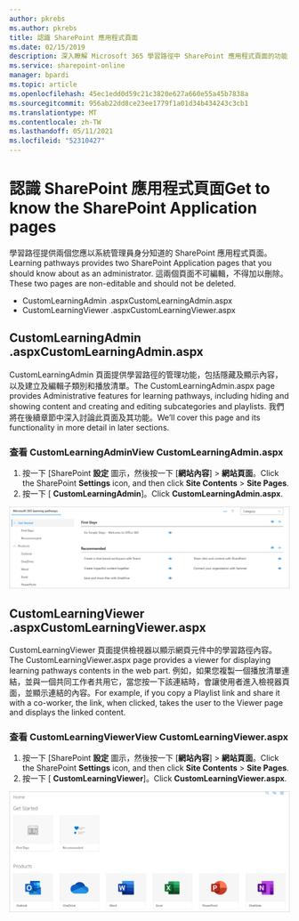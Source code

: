 ```yaml
---
author: pkrebs
ms.author: pkrebs
title: 認識 SharePoint 應用程式頁面
ms.date: 02/15/2019
description: 深入瞭解 Microsoft 365 學習路徑中 SharePoint 應用程式頁面的功能
ms.service: sharepoint-online
manager: bpardi
ms.topic: article
ms.openlocfilehash: 45ec1edd0d59c21c3820e627a660e55a45b7838a
ms.sourcegitcommit: 956ab22dd8ce23ee1779f1a01d34b434243c3cb1
ms.translationtype: MT
ms.contentlocale: zh-TW
ms.lasthandoff: 05/11/2021
ms.locfileid: "52310427"
---
```

# <a name="get-to-know-the-sharepoint-application-pages"></a><span data-ttu-id="86a10-103">認識 SharePoint 應用程式頁面</span><span class="sxs-lookup"><span data-stu-id="86a10-103">Get to know the SharePoint Application pages</span></span>

<span data-ttu-id="86a10-104">學習路徑提供兩個您應以系統管理員身分知道的 SharePoint 應用程式頁面。</span><span class="sxs-lookup"><span data-stu-id="86a10-104">Learning pathways provides two SharePoint Application pages that you should know about as an administrator.</span></span> <span data-ttu-id="86a10-105">這兩個頁面不可編輯，不得加以刪除。</span><span class="sxs-lookup"><span data-stu-id="86a10-105">These two pages are non-editable and should not be deleted.</span></span> 

- <span data-ttu-id="86a10-106">CustomLearningAdmin .aspx</span><span class="sxs-lookup"><span data-stu-id="86a10-106">CustomLearningAdmin.aspx</span></span>
- <span data-ttu-id="86a10-107">CustomLearningViewer .aspx</span><span class="sxs-lookup"><span data-stu-id="86a10-107">CustomLearningViewer.aspx</span></span>

## <a name="customlearningadminaspx"></a><span data-ttu-id="86a10-108">CustomLearningAdmin .aspx</span><span class="sxs-lookup"><span data-stu-id="86a10-108">CustomLearningAdmin.aspx</span></span>

<span data-ttu-id="86a10-109">CustomLearningAdmin 頁面提供學習路徑的管理功能，包括隱藏及顯示內容，以及建立及編輯子類別和播放清單。</span><span class="sxs-lookup"><span data-stu-id="86a10-109">The CustomLearningAdmin.aspx page provides Administrative features for learning pathways, including hiding and showing content and creating and editing subcategories and playlists.</span></span> <span data-ttu-id="86a10-110">我們將在後續章節中深入討論此頁面及其功能。</span><span class="sxs-lookup"><span data-stu-id="86a10-110">We’ll cover this page and its functionality in more detail in later sections.</span></span>

### <a name="view-customlearningadminaspx"></a><span data-ttu-id="86a10-111">查看 CustomLearningAdmin</span><span class="sxs-lookup"><span data-stu-id="86a10-111">View CustomLearningAdmin.aspx</span></span>

1. <span data-ttu-id="86a10-112">按一下 [SharePoint **設定** 圖示，然後按一下 [**網站內容**]  >  **網站頁面**。</span><span class="sxs-lookup"><span data-stu-id="86a10-112">Click the SharePoint **Settings** icon, and then click **Site Contents** > **Site Pages**.</span></span> 
2. <span data-ttu-id="86a10-113">按一下 [ **CustomLearningAdmin**]。</span><span class="sxs-lookup"><span data-stu-id="86a10-113">Click **CustomLearningAdmin.aspx**.</span></span> 

![cg-adminapppage.png](media/cg-adminapppage.png)

## <a name="customlearningvieweraspx"></a><span data-ttu-id="86a10-115">CustomLearningViewer .aspx</span><span class="sxs-lookup"><span data-stu-id="86a10-115">CustomLearningViewer.aspx</span></span>
<span data-ttu-id="86a10-116">CustomLearningViewer 頁面提供檢視器以顯示網頁元件中的學習路徑內容。</span><span class="sxs-lookup"><span data-stu-id="86a10-116">The CustomLearningViewer.aspx page provides a viewer for displaying learning pathways contents in the web part.</span></span> <span data-ttu-id="86a10-117">例如，如果您複製一個播放清單連結，並與一個共同工作者共用它，當您按一下該連結時，會讓使用者進入檢視器頁面，並顯示連結的內容。</span><span class="sxs-lookup"><span data-stu-id="86a10-117">For example, if you copy a Playlist link and share it with a co-worker, the link, when clicked, takes the user to the Viewer page and displays the linked content.</span></span> 

### <a name="view-customlearningvieweraspx"></a><span data-ttu-id="86a10-118">查看 CustomLearningViewer</span><span class="sxs-lookup"><span data-stu-id="86a10-118">View CustomLearningViewer.aspx</span></span>

1. <span data-ttu-id="86a10-119">按一下 [SharePoint **設定** 圖示，然後按一下 [**網站內容**]  >  **網站頁面**。</span><span class="sxs-lookup"><span data-stu-id="86a10-119">Click the SharePoint **Settings** icon, and then click **Site Contents** > **Site Pages**.</span></span> 
2. <span data-ttu-id="86a10-120">按一下 [ **CustomLearningViewer**]。</span><span class="sxs-lookup"><span data-stu-id="86a10-120">Click **CustomLearningViewer.aspx**.</span></span> 

![cg-viewerapppage.png](media/cg-viewerapppage.png)

